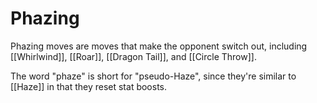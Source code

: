 # Phazing

Phazing moves are moves that make the opponent switch out, including [[Whirlwind]], [[Roar]], [[Dragon Tail]], and [[Circle Throw]].

The word "phaze" is short for "pseudo-Haze", since they're similar to [[Haze]] in that they reset stat boosts.
